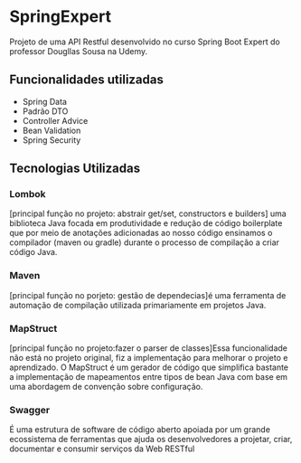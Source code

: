 # SpringExpert
Projeto de uma API Restful desenvolvido no curso Spring Boot Expert do professor Dougllas Sousa na Udemy.

## Funcionalidades utilizadas
- Spring Data
- Padrão DTO
- Controller Advice
- Bean Validation
- Spring Security

## Tecnologias Utilizadas
### Lombok
[principal função no projeto: abstrair get/set, constructors e builders] uma biblioteca Java focada em produtividade e redução de código boilerplate que por meio de anotações adicionadas ao nosso código ensinamos o compilador (maven ou gradle) durante o processo de compilação a criar código Java.

### Maven
[principal função no porjeto: gestão de dependecias]é uma ferramenta de automação de compilação utilizada primariamente em projetos Java.

### MapStruct
[principal função no projeto:fazer o parser de classes]Essa funcionalidade não está no projeto original, fiz a implementação para melhorar o projeto e aprendizado. O MapStruct é um gerador de código que simplifica bastante a implementação de mapeamentos entre tipos de bean Java com base em uma abordagem de convenção sobre configuração.

### Swagger
É uma estrutura de software de código aberto apoiada por um grande ecossistema de ferramentas que ajuda os desenvolvedores a projetar, criar, documentar e consumir serviços da Web RESTful
